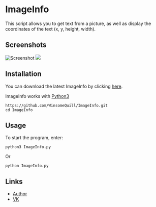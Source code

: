# ImageInfo

This script allows you to get text from a picture, as well as display the coordinates of the text (x, y, height, width).

Screenshots
----

![Screenshot](https://i.imgur.com/lzGQVco.png)
![](https://i.imgur.com/ODwXATI.png) 


Installation
----

You can download the latest ImageInfo by clicking [here](https://github.com/WinsomeQuill/ImageInfo/archive/master.zip).

ImageInfo works with [Python3](https://www.python.org/downloads/)

    https://github.com/WinsomeQuill/ImageInfo.git
    cd ImageInfo

Usage
----

To start the program, enter:

    python3 ImageInfo.py
Or

    python ImageInfo.py

Links
----

* [Author](https://steamcommunity.com/id/doshikplayer)
* [VK](https://vk.com/winsomequill)
